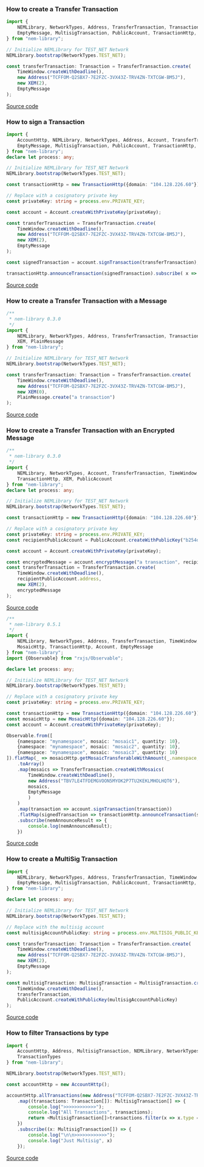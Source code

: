 ### How to create a Transfer Transaction

```typescript
import {
    NEMLibrary, NetworkTypes, Address, TransferTransaction, Transaction, TimeWindow,
    EmptyMessage, MultisigTransaction, PublicAccount, TransactionHttp, XEM
} from "nem-library";

// Initialize NEMLibrary for TEST_NET Network
NEMLibrary.bootstrap(NetworkTypes.TEST_NET);

const transferTransaction: Transaction = TransferTransaction.create(
    TimeWindow.createWithDeadline(),
    new Address("TCFFOM-Q2SBX7-7E2FZC-3VX43Z-TRV4ZN-TXTCGW-BM5J"),
    new XEM(2),
    EmptyMessage
);
```

[Source code](https://github.com/aleixmorgadas/nem-library-examples/blob/master/howto/transaction/How_to_create_a_Transfer_Transaction.ts)

### How to sign a Transaction

```typescript
import {
    AccountHttp, NEMLibrary, NetworkTypes, Address, Account, TransferTransaction, TimeWindow,
    EmptyMessage, MultisigTransaction, PublicAccount, TransactionHttp, XEM
} from "nem-library";
declare let process: any;

// Initialize NEMLibrary for TEST_NET Network
NEMLibrary.bootstrap(NetworkTypes.TEST_NET);

const transactionHttp = new TransactionHttp({domain: "104.128.226.60"});

// Replace with a cosignatory private key
const privateKey: string = process.env.PRIVATE_KEY;

const account = Account.createWithPrivateKey(privateKey);

const transferTransaction = TransferTransaction.create(
    TimeWindow.createWithDeadline(),
    new Address("TCFFOM-Q2SBX7-7E2FZC-3VX43Z-TRV4ZN-TXTCGW-BM5J"),
    new XEM(2),
    EmptyMessage
);

const signedTransaction = account.signTransaction(transferTransaction);

transactionHttp.announceTransaction(signedTransaction).subscribe( x => console.log(x));
```

[Source code](https://github.com/aleixmorgadas/nem-library-examples/blob/master/howto/transaction/How_to_sign_a_Transaction.ts)

### How to create a Transfer Transaction with a Message

```typescript
/**
 * nem-library 0.3.0
 */
import {
    NEMLibrary, NetworkTypes, Address, TransferTransaction, Transaction, TimeWindow,
    XEM, PlainMessage
} from "nem-library";

// Initialize NEMLibrary for TEST_NET Network
NEMLibrary.bootstrap(NetworkTypes.TEST_NET);

const transferTransaction: Transaction = TransferTransaction.create(
    TimeWindow.createWithDeadline(),
    new Address("TCFFOM-Q2SBX7-7E2FZC-3VX43Z-TRV4ZN-TXTCGW-BM5J"),
    new XEM(0),
    PlainMessage.create("a transaction")
);

```

[Source code](https://github.com/aleixmorgadas/nem-library-examples/blob/master/howto/transaction/How_to_create_a_Transfer_Transaction_with_a_Message.ts)


### How to create a Transfer Transaction with an Encrypted Message

```typescript
/**
 * nem-library 0.3.0
 */
import {
    NEMLibrary, NetworkTypes, Account, TransferTransaction, TimeWindow,
    TransactionHttp, XEM, PublicAccount
} from "nem-library";
declare let process: any;

// Initialize NEMLibrary for TEST_NET Network
NEMLibrary.bootstrap(NetworkTypes.TEST_NET);

const transactionHttp = new TransactionHttp({domain: "104.128.226.60"});

// Replace with a cosignatory private key
const privateKey: string = process.env.PRIVATE_KEY;
const recipientPublicAccount = PublicAccount.createWithPublicKey("b254d8b2b00e1b1266eb54a6931cd7c1b0f307e41d9ebb01f025f4933758f0be");

const account = Account.createWithPrivateKey(privateKey);

const encryptedMessage = account.encryptMessage("a transaction", recipientPublicAccount);
const transferTransaction = TransferTransaction.create(
    TimeWindow.createWithDeadline(),
    recipientPublicAccount.address,
    new XEM(2),
    encryptedMessage
);


```

[Source code](https://github.com/aleixmorgadas/nem-library-examples/blob/master/howto/transaction/How_to_create_a_Transfer_Transaction_with_an_Encrypted_Message.ts)

```typescript
/**
 * nem-library 0.5.1
 */
import {
    NEMLibrary, NetworkTypes, Address, TransferTransaction, TimeWindow,
    MosaicHttp, TransactionHttp, Account, EmptyMessage
} from "nem-library";
import {Observable} from "rxjs/Observable";

declare let process: any;

// Initialize NEMLibrary for TEST_NET Network
NEMLibrary.bootstrap(NetworkTypes.TEST_NET);

// Replace with a cosignatory private key
const privateKey: string = process.env.PRIVATE_KEY;

const transactionHttp = new TransactionHttp({domain: "104.128.226.60"});
const mosaicHttp = new MosaicHttp({domain: "104.128.226.60"});
const account = Account.createWithPrivateKey(privateKey);

Observable.from([
    {namespace: "mynamespace", mosaic: "mosaic1", quantity: 10},
    {namespace: "mynamespace", mosaic: "mosaic2", quantity: 10},
    {namespace: "mynamespace", mosaic: "mosaic3", quantity: 10}
]).flatMap(_ => mosaicHttp.getMosaicTransferableWithAmount(_.namespace, _.mosaic, _.quantity))
    .toArray()
    .map(mosaics => TransferTransaction.createWithMosaics(
        TimeWindow.createWithDeadline(),
        new Address("TBV7LE4TFDEMGVOON5MYOK2P7TU2KEKLMHOLHQT6"),
        mosaics,
        EmptyMessage
        )
    )
    .map(transaction => account.signTransaction(transaction))
    .flatMap(signedTransaction => transactionHttp.announceTransaction(signedTransaction))
    .subscribe(nemAnnounceResult => {
        console.log(nemAnnounceResult);
    })

```

[Source code](https://github.com/aleixmorgadas/nem-library-examples/blob/master/howto/transaction/How_to_create_a_Transfer_Transaction_with_Mosaics.ts)



### How to create a MultiSig Transaction

```typescript
import {
    NEMLibrary, NetworkTypes, Address, TransferTransaction, TimeWindow,
    EmptyMessage, MultisigTransaction, PublicAccount, TransactionHttp, Transaction, XEM
} from "nem-library";

declare let process: any;

// Initialize NEMLibrary for TEST_NET Network
NEMLibrary.bootstrap(NetworkTypes.TEST_NET);

// Replace with the multisig account
const multisigAccountPublicKey: string = process.env.MULTISIG_PUBLIC_KEY;

const transferTransaction: Transaction = TransferTransaction.create(
    TimeWindow.createWithDeadline(),
    new Address("TCFFOM-Q2SBX7-7E2FZC-3VX43Z-TRV4ZN-TXTCGW-BM5J"),
    new XEM(2),
    EmptyMessage
);

const multisigTransaction: MultisigTransaction = MultisigTransaction.create(
    TimeWindow.createWithDeadline(),
    transferTransaction,
    PublicAccount.createWithPublicKey(multisigAccountPublicKey)
);
```

[Source code](https://github.com/aleixmorgadas/nem-library-examples/blob/master/howto/transaction/How_to_create_a_MultiSig_Transaction.ts)

### How to filter Transactions by type

```typescript
import {
    AccountHttp, Address, MultisigTransaction, NEMLibrary, NetworkTypes, Transaction,
    TransactionTypes
} from "nem-library";

NEMLibrary.bootstrap(NetworkTypes.TEST_NET);

const accountHttp = new AccountHttp();

accountHttp.allTransactions(new Address("TCFFOM-Q2SBX7-7E2FZC-3VX43Z-TRV4ZN-TXTCGW-BM5J"))
    .map((transactions: Transaction[]): MultisigTransaction[] => {
        console.log(">>>>>>>>>>>>");
        console.log("All Transactions", transactions);
        return <MultisigTransaction[]>transactions.filter(x => x.type == TransactionTypes.MULTISIG)
    })
    .subscribe((x: MultisigTransaction[]) => {
        console.log("\n\n>>>>>>>>>>>>");
        console.log("Just Multisig", x)
    });
```

[Source code](https://github.com/aleixmorgadas/nem-library-examples/blob/master/howto/transaction/How_to_filter_Transactions_by_type.ts)